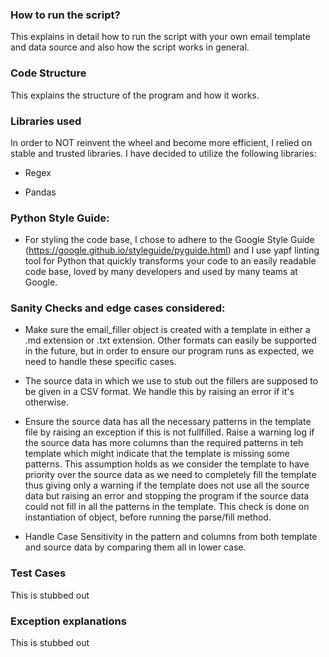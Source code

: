 ### How to run the script?

This explains in detail how to run the script with your own email template and data source and also how the script works in general.

### Code Structure

This explains the structure of the program and how it works.

### Libraries used

In order to NOT reinvent the wheel and become more efficient, I relied on stable and trusted libraries. I have decided to utilize the following libraries:

- Regex

- Pandas

### Python Style Guide:

- For styling the code base, I chose to adhere to the Google Style Guide (https://google.github.io/styleguide/pyguide.html) and I use yapf linting tool for Python that quickly transforms your code to an easily readable code base, loved by many developers and used by many teams at Google.

### Sanity Checks and edge cases considered:

- Make sure the email_filler object is created with a template in either a .md extension or .txt extension. Other formats can easily be supported in the future, but in order to ensure our program runs as expected, we need to handle these specific cases.

- The source data in which we use to stub out the fillers are supposed to be given in a CSV format. We handle this by raising an error if it's otherwise.

- Ensure the source data has all the necessary patterns in the template file by raising an exception if this is not fullfilled. Raise a warning log if the source data has more columns than the required patterns in teh template which might indicate that the template is missing some patterns. This assumption holds as we consider the template to have priority over the source data as we need to completely fill the template thus giving only a warning if the template does not use all the source data but raising an error and stopping the program if the source data could not fill in all the patterns in the template. This check is done on instantiation of object, before running the parse/fill method.

- Handle Case Sensitivity in the pattern and columns from both template and source data by comparing them all in lower case.

### Test Cases

This is stubbed out

### Exception explanations

This is stubbed out
